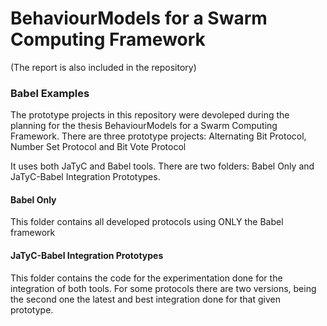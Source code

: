 # BehaviourModels for a Swarm Computing Framework
(The report is also included in the repository)

### Babel Examples

The prototype projects in this repository were devoleped during the planning for the thesis BehaviourModels for a Swarm Computing Framework. There are three prototype projects: Alternating Bit Protocol, Number Set Protocol and Bit Vote Protocol

It uses both JaTyC and Babel tools. There are two folders: Babel Only and JaTyC-Babel Integration Prototypes. 

#### Babel Only
This folder contains all developed protocols using ONLY the Babel framework

#### JaTyC-Babel Integration Prototypes
This folder contains the code for the experimentation done for the integration of both tools. For some protocols there are two versions, being the second one the latest and best integration done for that given prototype.

